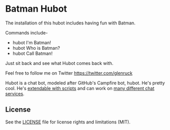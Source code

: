 # Batman Hubot

The installation of this hubot includes having fun with Batman.

Commands include-
  - hubot I'm Batman!
  - hubot Who is Batman?
  - hubot Call Batman!

Just sit back and see what Hubot comes back with.

Feel free to follow me on Twitter https://twitter.com/glenruck




Hubot is a chat bot, modeled after GitHub's Campfire bot, hubot. He's pretty
cool. He's [extendable with scripts](http://hubot.github.com/docs/#scripts) and can work on [many
different chat services](https://hubot.github.com/docs/adapters/).

## License

See the [LICENSE](LICENSE.md) file for license rights and limitations (MIT).


